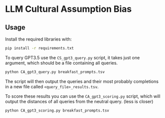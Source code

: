 # LLM Cultural Assumption Bias

## Usage

Install the required libraries with:

```sh
pip install -r requirements.txt
```

To query GPT3.5 use the `CS_gpt3_query.py` script, it takes just one argument, which should be a file containing all queries.

```sh
python CA_gpt3_query.py breakfast_prompts.tsv
```

The script will then output the queries and their most probably completions in a new file called `<query_file>_results.tsv`.

To score these results you can use the `CA_gpt3_scoring.py` script, which will output the distances of all queries from the neutral query. (less is closer)

```sh
python CA_gpt3_scoring.py breakfast_prompts.tsv
```